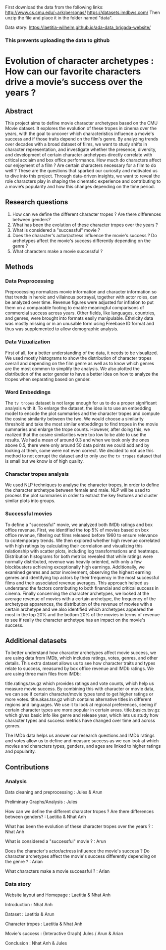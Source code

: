 First download the data from the following links: http://www.cs.cmu.edu/~ark/personas/
https://datasets.imdbws.com/
Then unzip the file and place it in the folder named "data". 

Data story: https://laetitia-wilhelm.github.io/ada-data_brigada-website/


### This prevents uploading the data to github

# Evolution of character archetypes : How can our favorite characters drive a movie’s success over the years ?

## Abstract
This project aims to define movie character archetypes based on the CMU Movie dataset. It explores the evolution of these tropes in cinema over the years, with the goal to uncover which characteristics influence a movie's success and if those traits depend on the film's genre. By analyzing trends over decades with a broad dataset of films, we want to study shifts in character representation, and investigate whether the presence, diversity, and development of certain character archetypes directly correlate with critical acclaim and box office performance. How much do characters affect our enjoyment of a film ? Are certain characters necessary for a film to do well ? These are the questions that sparked our curiosity and motivated us to dive into this project. Through data-driven insights, we want to reveal the role characters play in shaping the cinematic experience and contributing to a movie’s popularity and how this changes depending on the time period. 

## Research questions
1. How can we define the different character tropes ? Are there differences between genders?
2. What has been the evolution of these character tropes over the years ?
3. What is considered a "successful" movie ?
4. Does the character's actor/actress influence the movie's success ? Do archetypes affect the movie's success differently depending on the genre ?
5. What characters make a movie successful ?

## Methods

### Data Preprocessing
Preprocessing normalizes movie information and character information so that trends in heroic and villainous portrayal, together with actor roles, can be analyzed over time. Revenue figures were adjusted for inflation to put them on a comparable footing to enable meaningful comparisons of commercial success across years. Other fields, like languages, countries, and genres, were brought into formats easily manipulable. Ethnicity data was mostly missing or in an unusable form using Freebase ID format and thus was supplemented to allow demographic analysis.

### Data Vizualization 
First of all, for a better understanding of the data, it needs to be visualized. We used mostly histograms to show the distribution of character tropes overall and depending on the film genre as well as to know which genres are the most common to simplify the analysis. We also plotted the distribution of the actor gender to have a better idea on how to analyze the tropes when separating based on gender.  

### Word Embeddings
The `tv tropes` dataset is not large enough for us to do a proper significant analysis with it. To enlarge the dataset, the idea is to use an embedding model to encode the plot summaries and the character tropes and compute the cosine similarity between the two. We would choose a similarity threshold and take the most similar embeddings to find tropes in the movie summaries and enlarge the trope counts. However, after doing this, we realized that the cosine similarities were too low to be able to use the results. We had a mean of around 0.3 and when we took only the ones above 0.5, there were only around 50 data points we could add and by looking at them, some were not even correct. We decided to not use this method to not corrupt the dataset and to only use the `tv tropes` dataset that is small but we know is of high quality.

### Character tropes analysis
We used NLP techniques to analyse the character tropes, in order to define the character archetype between female and male. NLP will be used to process the plot summaries in order to extract the key features and cluster similar plots into groups.

### Successful movies
To define a "successful" movie, we analyzed both IMDb ratings and box office revenue. First, we identified the top 5% of movies based on box office revenue, filtering out films released before 1960 to ensure relevance to contemporary trends. We then explored whether high revenue correlated with high ratings by calculating their correlation and visualizing this relationship with scatter plots, including log transformations and heatmaps. Distribution histograms for both metrics revealed that while ratings were normally distributed, revenue was heavily oriented, with only a few blockbusters achieving exceptionally high earnings. Additionally, we examined genres and actor involvement, observing the highest earning genres and identifying top actors by their frequency in the most successful films and their associated revenue averages. This approach helped us understand the factors contributing to both financial and critical success in cinema. Finally concerning the character archetypes, we looked at the average revenue of movies with a certain archetype, the frequency of the archetypes apparences, the distribution of the revenue of movies with a certain archetype and we also identified which archetypes appeared the most in the top 20% and the bottom 20% of the movies in terms of revenue to see if really the character archetype has an impact on the movie's success.


## Additional datasets
To better understand how character archetypes affect movie success, we are using data from IMDb, which includes ratings, votes, genres, and other details. This extra dataset allows us to see how character traits and types relate to success, measured by box office revenue and IMDb ratings. We are using three main files from IMDb:

title.ratings.tsv.gz which provides ratings and vote counts, which help us measure movie success. By combining this with character or movie data, we can see if certain character/movie types tend to get higher ratings or more votes.
title.akas.tsv.gz which contains alternative titles in different regions and languages. We use it to look at regional preferences, seeing if certain character types are more popular in certain areas.
title.basics.tsv.gz which gives basic info like genre and release year, which lets us study how character types and success metrics have changed over time and across genres.

The IMDb data helps us answer our research questions and IMDb ratings and votes allow us to define and measure success as we can look at which movies and characters types, genders, and ages are linked to higher ratings and popularity.

## Contributions

### Analysis

Data cleaning and preprocessing : Jules & Arun

Preliminary Graphs/Analysis : Jules

How can we define the different character tropes ? Are there differences between genders? : Laetitia & Nhat Anh

What has been the evolution of these character tropes over the years ? : Nhat Anh

What is considered a "successful" movie ? : Arun

Does the character's actor/actress influence the movie's success ? Do character archetypes affect the movie's success differently depending on the genre ? : Arian

What characters make a movie successful ? : Arian

### Data story

Website layout and Homepage : Laetitia & Nhat Anh

Introduction : Nhat Anh

Dataset : Laetitia & Arun

Character tropes : Laetitia & Nhat Anh

Movie's success : (Interactive Graph) Jules / Arun & Arian

Conclusion : Nhat Anh & Jules
